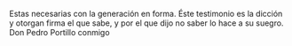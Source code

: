 Estas necesarias con la generación en forma. Éste testimonio es la dicción y otorgan firma el que sabe, y por el que dijo no saber lo hace a su suegro. Don Pedro Portillo conmigo